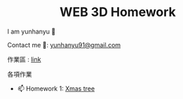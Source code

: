 <h1 align="center">WEB 3D Homework</h1>

 I am yunhanyu 👋
 
 Contact me 👀: yunhanyu91@gmail.com

 作業區 : [link](https://yunhanyuu.github.io/WEB3D_HW/index.html)
 
 各項作業
 
- 📫 Homework 1: [Xmas tree](https://yunhanyuu.github.io/WEB3D_HW/XMasTree.html)

